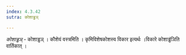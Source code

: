 ```yaml
---
index: 4.3.42
sutra: कोशाड्ढञ्

---
```

_कोशाड्ढञ्_ - कोशाड्ढञ् । कौशेयं वस्त्रमिति । कृमिविशेषकोशस्य विकार इत्यर्थः ।विकारे कोशाड्ढ॑ञिति वार्तिकात् । 